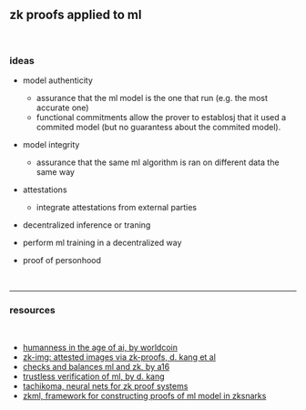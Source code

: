 ## zk proofs applied to ml

<br>

### ideas

* model authenticity
  - assurance that the ml model is the one that run (e.g. the most accurate one)
  - functional commitments allow the prover to establosj that it used a commited model (but no guarantess about the commited model).

* model integrity
  - assurance that the same ml algorithm is ran on different data the same way


* attestations  
  - integrate attestations from external parties
  
 * decentralized inference or traning
  - perform ml training in a decentralized way 
 
 * proof of personhood
 
 <br>
 
 ---
 
 ### resources
 
 <br>
 
 * [humanness in the age of ai, by worldcoin](https://worldcoin.org/blog/engineering/humanness-in-the-age-of-ai)
 * [zk-img: attested images via zk-proofs, d. kang et al](https://arxiv.org/pdf/2211.04775.pdf)
 * [checks and balances ml and zk, by a16](https://a16zcrypto.com/content/article/checks-and-balances-machine-learning-and-zero-knowledge-proofs/)
 * [trustless verification of ml, by d. kang](https://ddkang.github.io/blog/2022/10/18/trustless/)
 * [tachikoma, neural nets for zk proof systems](https://github.com/zk-ml/tachikoma)
 * [zkml, framework for constructing proofs of ml model in zksnarks](https://github.com/ddkang/zkml)
